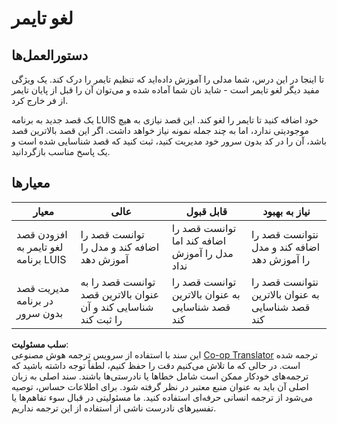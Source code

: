 <!--
CO_OP_TRANSLATOR_METADATA:
{
  "original_hash": "5a7262a0c48dfacdfe1ff91b20bf16fd",
  "translation_date": "2025-08-25T22:33:59+00:00",
  "source_file": "6-consumer/lessons/2-language-understanding/assignment.md",
  "language_code": "fa"
}
-->
# لغو تایمر

## دستورالعمل‌ها

تا اینجا در این درس، شما مدلی را آموزش داده‌اید که تنظیم تایمر را درک کند. یک ویژگی مفید دیگر لغو تایمر است - شاید نان شما آماده شده و می‌توان آن را قبل از پایان تایمر از فر خارج کرد.

یک قصد جدید به برنامه LUIS خود اضافه کنید تا تایمر را لغو کند. این قصد نیازی به هیچ موجودیتی ندارد، اما به چند جمله نمونه نیاز خواهد داشت. اگر این قصد بالاترین قصد باشد، آن را در کد بدون سرور خود مدیریت کنید، ثبت کنید که قصد شناسایی شده است و یک پاسخ مناسب بازگردانید.

## معیارها

| معیار | عالی | قابل قبول | نیاز به بهبود |
| ------ | ----- | ---------- | ------------- |
| افزودن قصد لغو تایمر به برنامه LUIS | توانست قصد را اضافه کند و مدل را آموزش دهد | توانست قصد را اضافه کند اما مدل را آموزش نداد | نتوانست قصد را اضافه کند و مدل را آموزش دهد |
| مدیریت قصد در برنامه بدون سرور | توانست قصد را به عنوان بالاترین قصد شناسایی کند و آن را ثبت کند | توانست قصد را به عنوان بالاترین قصد شناسایی کند | نتوانست قصد را به عنوان بالاترین قصد شناسایی کند |

**سلب مسئولیت**:  
این سند با استفاده از سرویس ترجمه هوش مصنوعی [Co-op Translator](https://github.com/Azure/co-op-translator) ترجمه شده است. در حالی که ما تلاش می‌کنیم دقت را حفظ کنیم، لطفاً توجه داشته باشید که ترجمه‌های خودکار ممکن است شامل خطاها یا نادرستی‌ها باشند. سند اصلی به زبان اصلی آن باید به عنوان منبع معتبر در نظر گرفته شود. برای اطلاعات حساس، توصیه می‌شود از ترجمه انسانی حرفه‌ای استفاده کنید. ما مسئولیتی در قبال سوء تفاهم‌ها یا تفسیرهای نادرست ناشی از استفاده از این ترجمه نداریم.